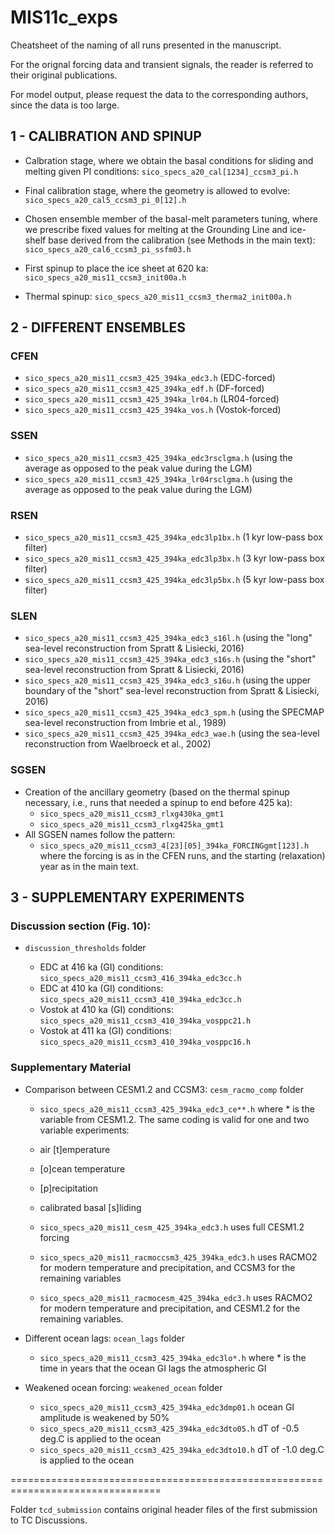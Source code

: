 # MIS11c_exps

Cheatsheet of the naming of all runs presented in the manuscript.

For the orignal forcing data and transient signals, the reader is referred to their original publications.

For model output, please request the data to the corresponding authors, since the data is too large.



##                      1 - CALIBRATION AND SPINUP

- Calbration stage, where we obtain the basal conditions for sliding and melting given PI conditions: `sico_specs_a20_cal[1234]_ccsm3_pi.h`

- Final calibration stage, where the geometry is allowed to evolve: `sico_specs_a20_cal5_ccsm3_pi_0[12].h`

- Chosen ensemble member of the basal-melt parameters tuning, where we prescribe fixed values for melting at the Grounding Line and ice-shelf base derived from the calibration (see Methods in the main text): `sico_specs_a20_cal6_ccsm3_pi_ssfm03.h`

- First spinup to place the ice sheet at 620 ka: `sico_specs_a20_mis11_ccsm3_init00a.h`
- Thermal spinup: `sico_specs_a20_mis11_ccsm3_therma2_init00a.h`



##                      2 - DIFFERENT ENSEMBLES

### CFEN
- `sico_specs_a20_mis11_ccsm3_425_394ka_edc3.h` (EDC-forced)
- `sico_specs_a20_mis11_ccsm3_425_394ka_edf.h` (DF-forced)
- `sico_specs_a20_mis11_ccsm3_425_394ka_lr04.h` (LR04-forced)
- `sico_specs_a20_mis11_ccsm3_425_394ka_vos.h` (Vostok-forced)

### SSEN
- `sico_specs_a20_mis11_ccsm3_425_394ka_edc3rsclgma.h` (using the average as opposed to the peak value during the LGM)
- `sico_specs_a20_mis11_ccsm3_425_394ka_lr04rsclgma.h` (using the average as opposed to the peak value during the LGM)


### RSEN
- `sico_specs_a20_mis11_ccsm3_425_394ka_edc3lp1bx.h` (1 kyr low-pass box filter)
- `sico_specs_a20_mis11_ccsm3_425_394ka_edc3lp3bx.h` (3 kyr low-pass box filter)
- `sico_specs_a20_mis11_ccsm3_425_394ka_edc3lp5bx.h` (5 kyr low-pass box filter)

### SLEN
- `sico_specs_a20_mis11_ccsm3_425_394ka_edc3_s16l.h` (using the "long" sea-level reconstruction from Spratt & Lisiecki, 2016)
- `sico_specs_a20_mis11_ccsm3_425_394ka_edc3_s16s.h` (using the "short" sea-level reconstruction from Spratt & Lisiecki, 2016)
- `sico_specs_a20_mis11_ccsm3_425_394ka_edc3_s16u.h` (using the upper boundary of the "short" sea-level reconstruction from Spratt & Lisiecki, 2016)
- `sico_specs_a20_mis11_ccsm3_425_394ka_edc3_spm.h` (using the SPECMAP sea-level reconstruction from Imbrie et al., 1989)
- `sico_specs_a20_mis11_ccsm3_425_394ka_edc3_wae.h` (using the sea-level reconstruction from Waelbroeck et al., 2002)

### SGSEN
- Creation of the ancillary geometry (based on the thermal spinup necessary, i.e., runs that needed a spinup to end before 425 ka):
	- `sico_specs_a20_mis11_ccsm3_rlxg430ka_gmt1`
	- `sico_specs_a20_mis11_ccsm3_rlxg425ka_gmt1`
- All SGSEN names follow the pattern:
	- `sico_specs_a20_mis11_ccsm3_4[23][05]_394ka_FORCINGgmt[123].h` where the forcing is as in the CFEN runs, and the starting (relaxation) year as in the main text.




##                      3 - SUPPLEMENTARY EXPERIMENTS


### Discussion section (Fig. 10): 

- `discussion_thresholds` folder

	- EDC at 416 ka (GI) conditions: `sico_specs_a20_mis11_ccsm3_416_394ka_edc3cc.h`
	- EDC at 410 ka (GI) conditions: `sico_specs_a20_mis11_ccsm3_410_394ka_edc3cc.h`
	- Vostok at 410 ka (GI) conditions: `sico_specs_a20_mis11_ccsm3_410_394ka_vosppc21.h`
	- Vostok at 411 ka (GI) conditions: `sico_specs_a20_mis11_ccsm3_410_394ka_vosppc16.h`


### Supplementary Material

- Comparison between CESM1.2 and CCSM3: `cesm_racmo_comp` folder

	- `sico_specs_a20_mis11_ccsm3_425_394ka_edc3_ce**.h` where * is the variable from CESM1.2. The same coding is valid for one and two variable experiments:
	- air [t]emperature 
	- [o]cean temperature 
	- [p]recipitation
	- calibrated basal [s]liding 

	- `sico_specs_a20_mis11_cesm_425_394ka_edc3.h` uses full CESM1.2 forcing
	- `sico_specs_a20_mis11_racmoccsm3_425_394ka_edc3.h` uses RACMO2 for modern temperature and precipitation, and CCSM3 for the remaining variables
	- `sico_specs_a20_mis11_racmocesm_425_394ka_edc3.h` uses RACMO2 for modern temperature and precipitation, and CESM1.2 for the remaining variables.


- Different ocean lags: `ocean_lags` folder
	- `sico_specs_a20_mis11_ccsm3_425_394ka_edc3lo*.h` where * is the time in years that the ocean GI lags the atmospheric GI

- Weakened ocean forcing: `weakened_ocean` folder
	- `sico_specs_a20_mis11_ccsm3_425_394ka_edc3dmp01.h` ocean GI amplitude is weakened by 50%
	- `sico_specs_a20_mis11_ccsm3_425_394ka_edc3dto05.h` dT of -0.5 deg.C is applied to the ocean
	- `sico_specs_a20_mis11_ccsm3_425_394ka_edc3dto10.h` dT of -1.0 deg.C is applied to the ocean

================================================================================

Folder `tcd_submission` contains original header files of the first submission to TC Discussions.
